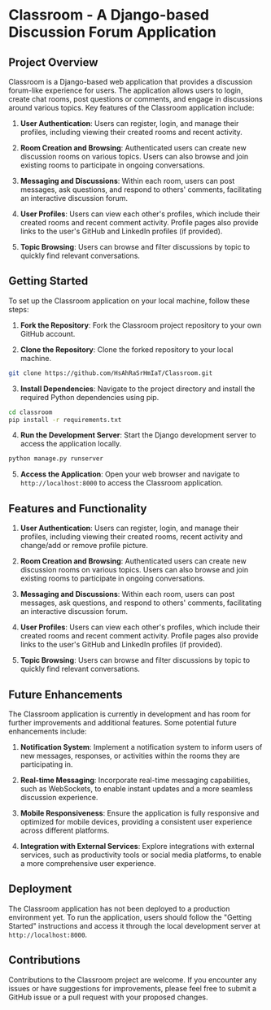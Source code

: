 # Classroom - A Django-based Discussion Forum Application

## Project Overview
Classroom is a Django-based web application that provides a discussion forum-like experience for users. The application allows users to login, create chat rooms, post questions or comments, and engage in discussions around various topics. Key features of the Classroom application include:

1. **User Authentication**: Users can register, login, and manage their profiles, including viewing their created rooms and recent activity.

2. **Room Creation and Browsing**: Authenticated users can create new discussion rooms on various topics. Users can also browse and join existing rooms to participate in ongoing conversations.

3. **Messaging and Discussions**: Within each room, users can post messages, ask questions, and respond to others' comments, facilitating an interactive discussion forum.

4. **User Profiles**: Users can view each other's profiles, which include their created rooms and recent comment activity. Profile pages also provide links to the user's GitHub and LinkedIn profiles (if provided).

5. **Topic Browsing**: Users can browse and filter discussions by topic to quickly find relevant conversations.

## Getting Started

To set up the Classroom application on your local machine, follow these steps:

1. **Fork the Repository**: Fork the Classroom project repository to your own GitHub account.

2. **Clone the Repository**: Clone the forked repository to your local machine.

```bash
git clone https://github.com/HsAhRaSrHmIaT/Classroom.git
```

3. **Install Dependencies**: Navigate to the project directory and install the required Python dependencies using pip.

```bash
cd classroom
pip install -r requirements.txt
```

4. **Run the Development Server**: Start the Django development server to access the application locally.

```bash
python manage.py runserver
```

5. **Access the Application**: Open your web browser and navigate to `http://localhost:8000` to access the Classroom application.

## Features and Functionality

1. **User Authentication**: Users can register, login, and manage their profiles, including viewing their created rooms, recent activity and change/add or remove profile picture.

2. **Room Creation and Browsing**: Authenticated users can create new discussion rooms on various topics. Users can also browse and join existing rooms to participate in ongoing conversations.

3. **Messaging and Discussions**: Within each room, users can post messages, ask questions, and respond to others' comments, facilitating an interactive discussion forum.

4. **User Profiles**: Users can view each other's profiles, which include their created rooms and recent comment activity. Profile pages also provide links to the user's GitHub and LinkedIn profiles (if provided).

5. **Topic Browsing**: Users can browse and filter discussions by topic to quickly find relevant conversations.

## Future Enhancements

The Classroom application is currently in development and has room for further improvements and additional features. Some potential future enhancements include:

1. **Notification System**: Implement a notification system to inform users of new messages, responses, or activities within the rooms they are participating in.

2. **Real-time Messaging**: Incorporate real-time messaging capabilities, such as WebSockets, to enable instant updates and a more seamless discussion experience.

3. **Mobile Responsiveness**: Ensure the application is fully responsive and optimized for mobile devices, providing a consistent user experience across different platforms.

4. **Integration with External Services**: Explore integrations with external services, such as productivity tools or social media platforms, to enable a more comprehensive user experience.

## Deployment

The Classroom application has not been deployed to a production environment yet. To run the application, users should follow the "Getting Started" instructions and access it through the local development server at `http://localhost:8000`.

## Contributions

Contributions to the Classroom project are welcome. If you encounter any issues or have suggestions for improvements, please feel free to submit a GitHub issue or a pull request with your proposed changes.
